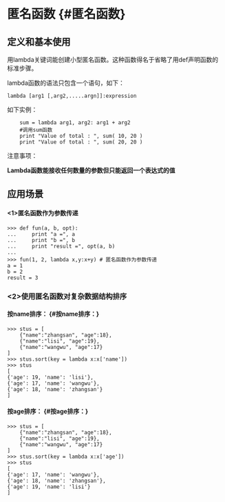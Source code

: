 # 匿名函数 {#匿名函数}

## 定义和基本使用

用lambda关键词能创建小型匿名函数。这种函数得名于省略了用def声明函数的标准步骤。

lambda函数的语法只包含一个语句，如下：

```
lambda [arg1 [,arg2,.....argn]]:expression
```

如下实例：

```
    sum = lambda arg1, arg2: arg1 + arg2
    #调用sum函数
    print "Value of total : ", sum( 10, 20 )
    print "Value of total : ", sum( 20, 20 )
```

注意事项：

**Lambda函数能接收任何数量的参数但只能返回一个表达式的值**

## 应用场景

#### &lt;1&gt;匿名函数作为参数传递

```
>>> def fun(a, b, opt):
...     print "a =", a
...     print "b =", b
...     print "result =", opt(a, b)
...
>>> fun(1, 2, lambda x,y:x+y) # 匿名函数作为参数传递
a = 1
b = 2
result = 3
```

### &lt;2&gt;使用匿名函数对复杂数据结构排序

#### 按name排序： {#按name排序：}

```
>>> stus = [
    {"name":"zhangsan", "age":18}, 
    {"name":"lisi", "age":19}, 
    {"name":"wangwu", "age":17}
]
>>> stus.sort(key = lambda x:x['name'])
>>> stus
[
{'age': 19, 'name': 'lisi'}, 
{'age': 17, 'name': 'wangwu'}, 
{'age': 18, 'name': 'zhangsan'}
]
```

#### 按age排序： {#按age排序：}

```
>>> stus = [
    {"name":"zhangsan", "age":18}, 
    {"name":"lisi", "age":19}, 
    {"name":"wangwu", "age":17}
]
>>> stus.sort(key = lambda x:x['age'])
>>> stus
[
{'age': 17, 'name': 'wangwu'}, 
{'age': 18, 'name': 'zhangsan'}, 
{'age': 19, 'name': 'lisi'}
]
```



